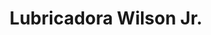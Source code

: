 ---
title: "Lubricadora Wilson Jr."
url: /guayaquil/lubricadora-wilson-jr/
shop: reparación de automóviles
---